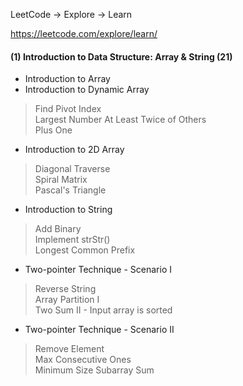 LeetCode -> Explore -> Learn

https://leetcode.com/explore/learn/

#### (1)	Introduction to Data Structure: Array & String (21)     
- Introduction to Array
- Introduction to Dynamic Array   
> Find Pivot Index   
> Largest Number At Least Twice of Others   
> Plus One   
- Introduction to 2D Array
> Diagonal Traverse   
> Spiral Matrix  
> Pascal's Triangle   
- Introduction to String  
> Add Binary    
> Implement strStr()   
> Longest Common Prefix   
- Two-pointer Technique - Scenario I   
> Reverse String   
> Array Partition I   
> Two Sum II - Input array is sorted   
- Two-pointer Technique - Scenario II   
> Remove Element   
> Max Consecutive Ones   
> Minimum Size Subarray Sum   

